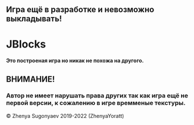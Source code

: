 ## Игра ещё в разработке и невозможно выкладывать!

# JBlocks
#### Это построеная игра но никак не похожа на другого. 

## ВНИМАНИЕ!
### Автор не имеет нарушать права других так как игра ещё не первой версии, к сожалению в игре времменые текстуры.


© Zhenya Sugonyaev 2019-2022 (ZhenyaYoratt)
